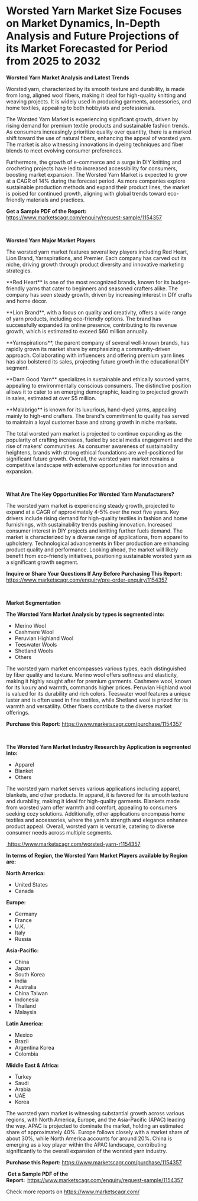 <p><h1>Worsted Yarn Market Size Focuses on Market Dynamics, In-Depth Analysis and Future Projections of its Market Forecasted for Period from 2025 to 2032</h1></p><p><strong>Worsted Yarn Market Analysis and Latest Trends</strong></p>
<p><p>Worsted yarn, characterized by its smooth texture and durability, is made from long, aligned wool fibers, making it ideal for high-quality knitting and weaving projects. It is widely used in producing garments, accessories, and home textiles, appealing to both hobbyists and professionals.</p><p>The Worsted Yarn Market is experiencing significant growth, driven by rising demand for premium textile products and sustainable fashion trends. As consumers increasingly prioritize quality over quantity, there is a marked shift toward the use of natural fibers, enhancing the appeal of worsted yarn. The market is also witnessing innovations in dyeing techniques and fiber blends to meet evolving consumer preferences.</p><p>Furthermore, the growth of e-commerce and a surge in DIY knitting and crocheting projects have led to increased accessibility for consumers, boosting market expansion. The Worsted Yarn Market is expected to grow at a CAGR of 14% during the forecast period. As more companies explore sustainable production methods and expand their product lines, the market is poised for continued growth, aligning with global trends toward eco-friendly materials and practices.</p></p>
<p><strong>Get a Sample PDF of the Report:&nbsp;</strong> <a href="https://www.marketscagr.com/enquiry/request-sample/1154357?utm_campaign=1995&utm_medium=2&utm_source=Github&utm_content=ia&utm_term=06022025&utm_id=worsted-yarn">https://www.marketscagr.com/enquiry/request-sample/1154357</a></p>
<p>&nbsp;</p>
<p><strong>Worsted Yarn Major Market Players</strong></p>
<p><p>The worsted yarn market features several key players including Red Heart, Lion Brand, Yarnspirations, and Premier. Each company has carved out its niche, driving growth through product diversity and innovative marketing strategies.</p><p>**Red Heart** is one of the most recognized brands, known for its budget-friendly yarns that cater to beginners and seasoned crafters alike. The company has seen steady growth, driven by increasing interest in DIY crafts and home décor. </p><p>**Lion Brand**, with a focus on quality and creativity, offers a wide range of yarn products, including eco-friendly options. The brand has successfully expanded its online presence, contributing to its revenue growth, which is estimated to exceed $60 million annually.</p><p>**Yarnspirations**, the parent company of several well-known brands, has rapidly grown its market share by emphasizing a community-driven approach. Collaborating with influencers and offering premium yarn lines has also bolstered its sales, projecting future growth in the educational DIY segment.</p><p>**Darn Good Yarn** specializes in sustainable and ethically sourced yarns, appealing to environmentally conscious consumers. The distinctive position allows it to cater to an emerging demographic, leading to projected growth in sales, estimated at over $5 million.</p><p>**Malabrigo** is known for its luxurious, hand-dyed yarns, appealing mainly to high-end crafters. The brand's commitment to quality has served to maintain a loyal customer base and strong growth in niche markets.</p><p>The total worsted yarn market is projected to continue expanding as the popularity of crafting increases, fueled by social media engagement and the rise of makers' communities. As consumer awareness of sustainability heightens, brands with strong ethical foundations are well-positioned for significant future growth. Overall, the worsted yarn market remains a competitive landscape with extensive opportunities for innovation and expansion.</p></p>
<p>&nbsp;</p>
<p><strong>What Are The Key Opportunities For Worsted Yarn Manufacturers?</strong></p>
<p><p>The worsted yarn market is experiencing steady growth, projected to expand at a CAGR of approximately 4-5% over the next five years. Key drivers include rising demand for high-quality textiles in fashion and home furnishings, with sustainability trends pushing innovation. Increased consumer interest in DIY projects and knitting further fuels demand. The market is characterized by a diverse range of applications, from apparel to upholstery. Technological advancements in fiber production are enhancing product quality and performance. Looking ahead, the market will likely benefit from eco-friendly initiatives, positioning sustainable worsted yarn as a significant growth segment.</p></p>
<p><strong>Inquire or Share Your Questions If Any Before Purchasing This Report:</strong> <a href="https://www.marketscagr.com/enquiry/pre-order-enquiry/1154357?utm_campaign=1995&utm_medium=2&utm_source=Github&utm_content=ia&utm_term=06022025&utm_id=worsted-yarn">https://www.marketscagr.com/enquiry/pre-order-enquiry/1154357</a></p>
<p>&nbsp;</p>
<p><strong>Market Segmentation</strong></p>
<p><strong>The Worsted Yarn Market Analysis by types is segmented into:</strong></p>
<p><ul><li>Merino Wool</li><li>Cashmere Wool</li><li>Peruvian Highland Wool</li><li>Teeswater Wools</li><li>Shetland Wools</li><li>Others</li></ul></p>
<p><p>The worsted yarn market encompasses various types, each distinguished by fiber quality and texture. Merino wool offers softness and elasticity, making it highly sought after for premium garments. Cashmere wool, known for its luxury and warmth, commands higher prices. Peruvian Highland wool is valued for its durability and rich colors. Teeswater wool features a unique luster and is often used in fine textiles, while Shetland wool is prized for its warmth and versatility. Other fibers contribute to the diverse market offerings.</p></p>
<p><strong>Purchase this Report:&nbsp;</strong><a href="https://www.marketscagr.com/purchase/1154357?utm_campaign=1995&utm_medium=2&utm_source=Github&utm_content=ia&utm_term=06022025&utm_id=worsted-yarn">https://www.marketscagr.com/purchase/1154357</a></p>
<p>&nbsp;</p>
<p><strong>The Worsted Yarn Market Industry Research by Application is segmented into:</strong></p>
<p><ul><li>Apparel</li><li>Blanket</li><li>Others</li></ul></p>
<p><p>The worsted yarn market serves various applications including apparel, blankets, and other products. In apparel, it is favored for its smooth texture and durability, making it ideal for high-quality garments. Blankets made from worsted yarn offer warmth and comfort, appealing to consumers seeking cozy solutions. Additionally, other applications encompass home textiles and accessories, where the yarn's strength and elegance enhance product appeal. Overall, worsted yarn is versatile, catering to diverse consumer needs across multiple segments.</p></p>
<p><a href="https://www.marketscagr.com/worsted-yarn-r1154357?utm_campaign=1995&utm_medium=2&utm_source=Github&utm_content=ia&utm_term=06022025&utm_id=worsted-yarn">&nbsp;https://www.marketscagr.com/worsted-yarn-r1154357</a></p>
<p><strong>In terms of Region, the Worsted Yarn Market Players available by Region are:</strong></p>
<p>
    <p> <strong> North America: </strong>
        <ul>
            <li>United States</li>
            <li>Canada</li>
        </ul>
        </p> 
    <p> <strong> Europe: </strong>
        <ul>
            <li>Germany</li>
            <li>France</li>
            <li>U.K.</li>
            <li>Italy</li>
            <li>Russia</li>
        </ul>
        </p> 
    <p> <strong> Asia-Pacific: </strong>
        <ul>
            <li>China</li>
            <li>Japan</li>
            <li>South Korea</li>
            <li>India</li>
            <li>Australia</li>
            <li>China Taiwan</li>
            <li>Indonesia</li>
            <li>Thailand</li>
            <li>Malaysia</li>
        </ul>
        </p> 
    <p> <strong> Latin America: </strong>
        <ul>
            <li>Mexico</li>
            <li>Brazil</li>
            <li>Argentina Korea</li>
            <li>Colombia</li>
        </ul>
        </p> 
    <p> <strong> Middle East & Africa: </strong>
        <ul>
            <li>Turkey</li>
            <li>Saudi</li>
            <li>Arabia</li>
            <li>UAE</li>
            <li>Korea</li>
        </ul>
    </p>
    </p>
<p><p>The worsted yarn market is witnessing substantial growth across various regions, with North America, Europe, and the Asia-Pacific (APAC) leading the way. APAC is projected to dominate the market, holding an estimated share of approximately 40%. Europe follows closely with a market share of about 30%, while North America accounts for around 20%. China is emerging as a key player within the APAC landscape, contributing significantly to the overall expansion of the worsted yarn industry.</p></p>
<p><strong>Purchase this Report: </strong><a href="https://www.marketscagr.com/purchase/1154357?utm_campaign=1995&utm_medium=2&utm_source=Github&utm_content=ia&utm_term=06022025&utm_id=worsted-yarn">https://www.marketscagr.com/purchase/1154357</a></p>
<p>&nbsp;<strong>Get a Sample PDF of the Report:&nbsp;&nbsp;</strong><a href="https://www.marketscagr.com/enquiry/request-sample/1154357?utm_campaign=1995&utm_medium=2&utm_source=Github&utm_content=ia&utm_term=06022025&utm_id=worsted-yarn">https://www.marketscagr.com/enquiry/request-sample/1154357</a></p>
<p><strong></strong></p>
<p>Check more reports on <a href="https://www.marketscagr.com/?utm_campaign=1995&utm_medium=2&utm_source=Github&utm_content=ia&utm_term=06022025&utm_id=worsted-yarn">https://www.marketscagr.com/</a></p>